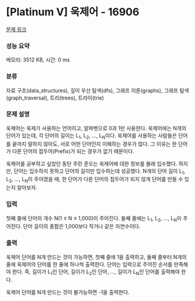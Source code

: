 # [Platinum V] 욱제어 - 16906 

[문제 링크](https://www.acmicpc.net/problem/16906) 

### 성능 요약

메모리: 3512 KB, 시간: 0 ms

### 분류

자료 구조(data_structures), 깊이 우선 탐색(dfs), 그래프 이론(graphs), 그래프 탐색(graph_traversal), 트리(trees), 트라이(trie)

### 문제 설명

<p>욱제어는 욱제가 사용하는 언어이고, 알파벳으로 0과 1만 사용한다. 욱제어에는 N개의 단어가 있는데, 각 단어의 길이는 L<sub>1</sub>, L<sub>2</sub>, ..., L<sub>N</sub>이다. 욱제어를 사용하는 사람들은 단어를 끝까지 말하지 않아도, 서로 어떤 단어인지 이해하는 경우가 많다. 그 이유는 한 단어가 다른 단어의 접두어(Prefix)가 되는 경우가 없기 때문이다.</p>

<p>욱제어를 공부하고 싶었던 동탄 주민 준오는 욱제어에 대한 정보를 몰래 입수했다. 하지만, 단어는 입수하지 못하고 단어의 길이만 입수하는데 성공했다. N개의 단어 길이 L<sub>1</sub>, L<sub>2</sub>, ..., L<sub>N</sub>이 주어졌을 때, 한 단어가 다른 단어의 접두어가 되지 않게 단어를 만들 수 있는지 알아보자.</p>

### 입력 

 <p>첫째 줄에 단어의 개수 N(1 ≤ N ≤ 1,000)이 주어진다. 둘째 줄에는 L<sub>1</sub>, L<sub>2</sub>, ..., L<sub>N</sub>이 주어진다. 단어 길이의 총합은 1,000보다 작거나 같은 자연수이다.</p>

### 출력 

 <p>욱제어 단어를 N개 만드는 것이 가능하면, 첫째 줄에 1을 출력하고, 둘째 줄부터 N개의 줄에 욱제어의 단어를 한 줄에 하나씩 출력한다. 단어는 입력으로 주어진 순서를 만족해야 한다. 즉, 길이가 L<sub>1</sub>인 단어, 길이가 L<sub>2</sub>인 단어, ..., 길이가 L<sub>N</sub>인 단어를 출력해야 한다.</p>

<p>욱제어 단어를 N개 만드는 것이 불가능하면 -1을 출력한다.</p>

